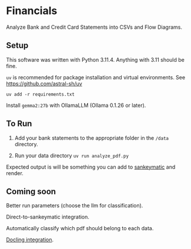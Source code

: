 # Financials

Analyze Bank and Credit Card Statements into CSVs and Flow Diagrams.

## Setup

This software was written with Python 3.11.4. Anything with 3.11 should be fine.

`uv` is recommended for package installation and virtual environments. See <https://github.com/astral-sh/uv>

`uv add -r requirements.txt`

Install `gemma2:27b` with OllamaLLM (Ollama 0.1.26 or later).

## To Run

1. Add your bank statements to the appropriate folder in the `/data` directory.

2. Run your data directory `uv run analyze_pdf.py`

Expected output is will be something you can add to [sankeymatic](https://sankeymatic.com/build/) and render.

## Coming soon

Better run parameters (choose the llm for classification).

Direct-to-sankeymatic integration.

Automatically classify which pdf should belong to each data.

[Docling integration](https://docling-project.github.io/docling/).
